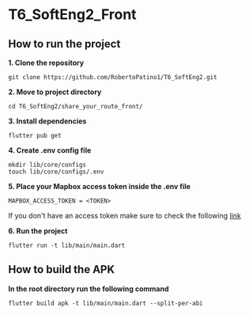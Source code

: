 # T6_SoftEng2_Front

## How to run the project
**1. Clone the repository**
```
git clone https://github.com/RobertoPatino1/T6_SoftEng2.git
```
**2. Move to project directory**
```
cd T6_SoftEng2/share_your_route_front/
```

**3. Install dependencies**
```
flutter pub get
```

**4. Create .env config file**
```
mkdir lib/core/configs
touch lib/core/configs/.env
```

**5. Place your Mapbox access token inside the .env file**
```
MAPBOX_ACCESS_TOKEN = <TOKEN>
```
If you don't have an access token make sure to check the following [link](https://docs.mapbox.com/help/getting-started/access-tokens/)

**6. Run the project**
```
flutter run -t lib/main/main.dart
```

## How to build the APK
**In the root directory run the following command**
```
flutter build apk -t lib/main/main.dart --split-per-abi
```
